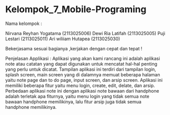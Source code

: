 # Kelompok_7_Mobile-Programing

Nama kelompok :

Nirvana Reyhan Yogatama (2113025006)
Dewi Ria Latifah        (2113025005)
Puji Lestari            (2113025011)
Ari wiliiam Hutapea     (2113025030)

Bekerjasama sesuai bagianya ,kerjakan dengan cepat dan tepat  !

Penjelasan Applikasi :
Aplikasi yang akan kami rancang ini adalah aplikasi note atau catatan yang dapat digunakan untuk mencatat hal-hal penting yang perlu untuk dicatat. Tampilan aplikasi ini terdiri dari tampilan login, splash screen, main screen yang di dalamnya memuat beberapa halaman yaitu note page dan to do page, input screen, dan arsip screen. Aplikasi ini memiliki beberapa fitur yaitu menu login, create, edit, delate, dan arsip. Perbedaan aplikasi note ini dengan aplikasi note bawaan dari handphone adalah terletak apa fiturnya, yaitu menu login yang tidak semua note bawaan handphone memilikinya, lalu fitur arsip juga tidak semua handphone memilikinya.
